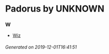 # Padorus by UNKNOWN

### W
* [Wiz](https://github.com/shadow578/Padoru-Padoru/blob/master/table-of-contents/characters/Wiz.md)

###### Generated on 2019-12-01T16:41:51
